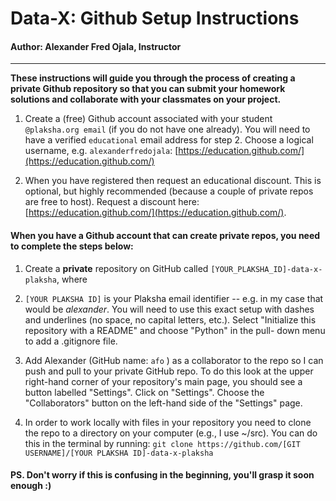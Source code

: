 # Data-X: Github Setup Instructions
#### Author: Alexander Fred Ojala, Instructor
_____
**These instructions will guide you through the process of creating a private Github repository so that you can submit your homework solutions and collaborate with your classmates on your project.**

1. Create a (free) Github account associated with your student `@plaksha.org email` (if you do not have one already). You will need to have a verified `educational` email address for step 2. Choose a logical username, e.g.
  `alexanderfredojala`: [https://education.github.com/](https://education.github.com/)

2. When you have registered then request an educational discount. This is optional, but highly recommended (because a couple of private repos are free to host). Request a discount here: [https://education.github.com/](https://education.github.com/).

#### When you have a Github account that can create private repos, you need to complete the steps below:

1. Create a **private** repository on GitHub called `[YOUR_PLAKSHA_ID]-data-x-plaksha`, where

2. `[YOUR PLAKSHA ID]` is your Plaksha email identifier -- e.g. in my case that would be *alexander*. You will need to use this exact setup with dashes and underlines (no space, no capital letters, etc.). Select "Initialize this repository with a README" and choose "Python" in the pull- down menu to add a .gitignore file.

3. Add Alexander (GitHub name: `afo` ) as a collaborator to the repo so I can push and pull to your private GitHub repo. To do this look at the upper right-hand corner of your repository's main page, you should see a button labelled "Settings". Click on "Settings". Choose the "Collaborators" button on the left-hand side of the "Settings" page.

4. In order to work locally with files in your repository you need to clone the repo to a directory on your computer (e.g., I use ~/src). You can do this in the terminal by running:
	`git clone https://github.com/[GIT USERNAME]/[YOUR PLAKSHA ID]-data-x-plaksha`


#### PS. Don't worry if this is confusing in the beginning, you'll grasp it soon enough :)
